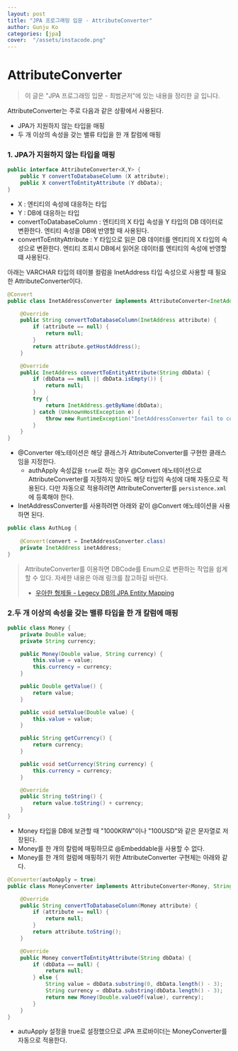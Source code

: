 ```yaml
---
layout: post
title: "JPA 프로그래밍 입문 - AttributeConverter"
author: Gunju Ko
categories: [jpa]
cover:  "/assets/instacode.png"
---
```


# AttributeConverter

> 이 글은 "JPA 프로그래밍 입문 - 최범균저"에 있는 내용을 정리한 글 입니다.

AttributeConverter는 주로 다음과 같은 상황에서 사용된다.

* JPA가 지원하지 않는 타입을 매핑
* 두 개 이상의 속성을 갖는 밸류 타입을 한 개 칼럼에 매핑

### 1. JPA가 지원하지 않는 타입을 매핑

``` java
public interface AttributeConverter<X,Y> {
    public Y convertToDatabaseColumn (X attribute);
    public X convertToEntityAttribute (Y dbData);
}
```

* X : 엔티티의 속성에 대응하는 타입
* Y : DB에 대응하는 타입
* convertToDatabaseColumn : 엔티티의 X 타입 속성을 Y 타입의 DB 데이터로 변환한다. 엔티티 속성을 DB에 반영할 때 사용된다.
* convertToEntityAttribute : Y 타입으로 읽은 DB 데이터를 엔티티의 X 타입의 속성으로 변환한다. 엔티티 조회시 DB에서 읽어온 데이터를 엔티티의 속성에 반영할 떄 사용된다.

아래는 VARCHAR 타입의 테이블 컬럼을 InetAddress 타입 속성으로 사용할 때 필요한 AttributeConverter이다.

```  java
@Convert
public class InetAddressConverter implements AttributeConverter<InetAddress, String> {

    @Override
    public String convertToDatabaseColumn(InetAddress attribute) {
        if (attribute == null) {
            return null;
        }
        return attribute.getHostAddress();
    }

    @Override
    public InetAddress convertToEntityAttribute(String dbData) {
        if (dbData == null || dbData.isEmpty()) {
            return null;
        }
        try {
            return InetAddress.getByName(dbData);
        } catch (UnknownHostException e) {
            throw new RuntimeException("InetAddressConverter fail to convert : " + dbData);
        }
    }
}
```

* @Converter 애노테이션은 해당 클래스가 AttributeConverter를 구현한 클래스임을 지정한다.
  * authApply 속성값을 `true`로 하는 경우 @Convert 애노테이션으로 AttributeConverter를 지정하지 않아도 해당 타입의 속성에 대해 자동으로 적용된다. 다만 자동으로 적용하려면 AttributeConverter를 `persistence.xml`에 등록해야 한다.
* InetAddressConverter를 사용하려면 아래와 같이 @Convert 애노테이션을 사용하면 된다.

``` java
public class AuthLog {
  
  	@Convert(convert = InetAddressConverter.class)
    private InetAddress inetAddress;
}
```

> AttributeConverter를 이용하면 DBCode를 Enum으로 변환하는 작업을 쉽게 할 수 있다. 자세한 내용은 아래 링크를 참고하길 바란다.
>
> * [우아한 형제들 - Legecy DB의 JPA Entity Mapping](https://woowabros.github.io/experience/2019/01/09/enum-converter.html)

### 2.두 개 이상의 속성을 갖는 밸류 타입을 한 개 칼럼에 매핑

``` java
public class Money {
    private Double value;
    private String currency;

    public Money(Double value, String currency) {
        this.value = value;
        this.currency = currency;
    }

    public Double getValue() {
        return value;
    }

    public void setValue(Double value) {
        this.value = value;
    }

    public String getCurrency() {
        return currency;
    }

    public void setCurrency(String currency) {
        this.currency = currency;
    }

    @Override
    public String toString() {
        return value.toString() + currency;
    }
}
```

* Money 타입을 DB에 보관할 때 "1000KRW"이나 "100USD"와 같은 문자열로 저장된다.
* Money를 한 개의 칼럼에 매핑하므로 @Embeddable을 사용할 수 없다.
* Money를 한 개의 컬럼에 매핑하기 위한 AttributeConverter 구현체는 아래와 같다.

``` java
@Converter(autoApply = true)
public class MoneyConverter implements AttributeConverter<Money, String> {

    @Override
    public String convertToDatabaseColumn(Money attribute) {
        if (attribute == null) {
            return null;
        }
        return attribute.toString();
    }

    @Override
    public Money convertToEntityAttribute(String dbData) {
        if (dbData == null) {
            return null;
        } else {
            String value = dbData.substring(0, dbData.length() - 3);
            String currency = dbData.substring(dbData.length() - 3);
            return new Money(Double.valueOf(value), currency);
        }
    }
}
```

* autuApply 설정을 true로 설정했으므로 JPA 프로바이더는 MoneyConverter를 자동으로 적용한다.



